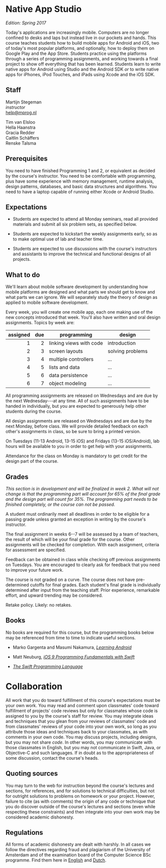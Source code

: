 # Native App Studio

*Edition: Spring 2017*

Today's applications are increasingly mobile. Computers are no longer confined
to desks and laps but instead live in our pockets and hands. This course
teaches students how to build mobile apps for Android and iOS, two of today's
most popular platforms, and optionally, how to deploy them on Google Play and
the App Store. Students practice using the platforms through a series of
programming assignments, and working towards a final project to show off
everything that has been learned. Students learn to write native apps for
Android using Studio and the Android SDK *or* to write native apps for iPhones,
iPod Touches, and iPads using Xcode and the iOS SDK.

## Staff

Martijn Stegeman  
*instructor*  
<help@mprog.nl>

Tim van Elsloo  
Hella Haanstra  
Gracia Redder  
Caitlin Schäffers  
Renske Talsma

## Prerequisites

You need to have finished Programming 1 and 2, or equivalent as decided by the
course's instructor. You need to be comfortable with programming, plus have
some experience with memory management, runtime analysis, design patterns,
databases, and basic data structures and algorithms. You need to have a laptop
capable of running either Xcode or Android Studio.

## Expectations

* Students are expected to attend all Monday seminars, read all provided
  materials and submit all six problem sets, as specified below.

* Students are expected to kickstart the weekly assignments early, so as to make optimal use of lab and teacher time.
  
* Students are expected to use discussions with the course's instructors and
  assistants to improve the technical and functional designs of all
  projects.

## What to do

We'll learn about mobile software development by understanding how mobile platforms are designed and what parts we should get to know and what parts we can ignore. We will separately study the theory of design as applied to mobile software development.

Every week, you will create one mobile app, each one making use of the new concepts introduced that week. You'll also have written and oral design assignments. Topics by week are:

| assigned | due | programming             | design           |  
| -------: | --: | ----------------------- | ---------------- |  
|        1 |   2 | linking views with code | introduction     |  
|        2 |   3 | screen layouts          | solving problems |  
|        3 |   4 | multiple controllers    | ...              |  
|        4 |   5 | lists and data          | ...              |  
|        5 |   6 | data persistence        | ...              |  
|        6 |   7 | object modeling         | ...              |  

All programming assignments are released on Wednesdays and are due by the next Wednesday---at any time. All of such assignments have to be handed in individually, but you are expected to generously help other students during the course.

All design assignments are released on Wednesdays and are due by the next Monday, before class. We will provide detailed feedback on each other's assignments in class, so be sure to bring a printed version. 

On Tuesdays (11-13 Android, 13-15 iOS) and Fridays (13-15 iOS/Android), lab hours will be available to you in order to get help with your assignments.

Attendance for the class on Monday is mandatory to get credit for the design part of the course.

## Grades

*This section is in development and will be finalized in week 2. What will not change is that the programming part will account for 65% of the final grade and the design part will count for 35%. The programming part needs to be finished completely, or the course can not be passed.*

A student must ordinarily meet all deadlines in order to be eligible for a
passing grade unless granted an exception in writing by the course's instructor.

The final assignment in weeks 6--7 will be assessed by a team of teachers, the result of which will be your final grade for the course. Other assignments will be checked for completion. With each assignment, criteria for assessment are specified.

Feedback can be obtained in class while checking off previous assignments on Tuesdays. You are encouraged to clearly ask for feedback that you need to improve your future work.

The course is not graded on a curve. The course does not have pre-determined
cutoffs for final grades. Each student's final grade is individually determined
after input from the teaching staff. Prior experience, remarkable effort, and
upward trending may be considered.

Retake policy. Likely: no retakes.

## Books

No books are required for this course, but the programming books below may be referenced from time to time to indicate useful sections.

- Marko Gargenta and Masumi Nakamura, [*Learning Android*](http://shop.oreilly.com/product/0636920023456.do)

- Matt Neuburg, [*iOS 9 Programming Fundamentals with Swift*](http://shop.oreilly.com/product/0636920044345.do)

- [*The Swift Programming Language*](https://itunes.apple.com/us/book/swift-programming-language/id881256329?mt=11)

# Collaboration

All work that you do toward fulfillment of this course's expectations must be
your own work. You may read and comment upon classmates' code toward
fulfillment of projects' code reviews but only for classmates whose code is
assigned to you by the course's staff for review. You may integrate ideas and
techniques that you glean from your reviews of classmates' code and from
classmates' reviews of your code into your own work, so long as you attribute
those ideas and techniques back to your classmates, as with comments in your
own code. You may discuss projects, including designs, but you may not share
*code*. In other words, you may communicate with those classmates in English,
but you may not communicate in Swift, Java, or Objective-C and such languages.
If in doubt as to the appropriateness of some discussion, contact the course's
heads.

## Quoting sources

You may turn to the web for instruction beyond the course's lectures and
sections, for references, and for solutions to technical difficulties, but not
for outright solutions to problems on homework or your project. However,
failure to cite (as with comments) the origin of any code or technique that you
do discover outside of the course's lectures and sections (even while
respecting these constraints) and then integrate into your own work may be
considered academic dishonesty.

## Regulations

All forms of academic dishonesty are dealt with harshly. In all cases we follow
the directives regarding fraud and plagiarism of the University of Amsterdam
and of the examination board of the Computer Science BSc programme. Find them
here in [English] and [Dutch].

[Dutch]: http://student.uva.nl/az/a-z-lijst/a-z-lijst/content/folder/fraude-plagiaat-en-bronvermelding/plagiaat-en-fraude.html
[English]: http://student.uva.nl/en/az/a-z/a-z/content/folder/plagiarism-and-fraud/plagiarism-and-fraud.html
